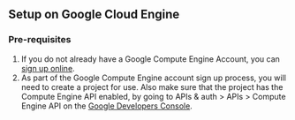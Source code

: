 ## Setup on Google Cloud Engine

### Pre-requisites

1. If you do not already have a Google Compute Engine Account, you can [sign up online](https://cloud.google.com/compute/docs/signup).
1.  As part of the Google Compute Engine account sign up process, you will need to create a project for use. Also make
sure that the project has the Compute Engine API enabled, by going to APIs & auth > APIs > Compute Engine API on the
[Google Developers Console](https://console.developers.google.com).
